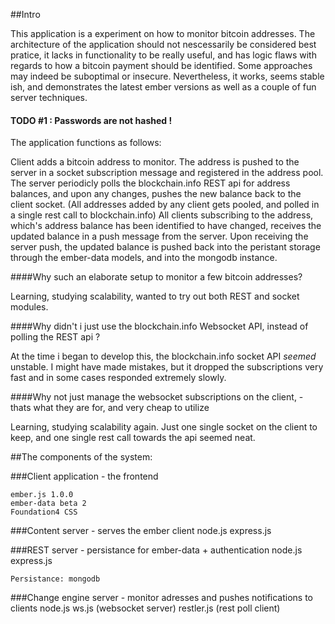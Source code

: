 ##Intro

This application is a experiment on how to monitor bitcoin addresses. 
The architecture of the application should not nescessarily be considered best pratice, it lacks in functionality to be really useful, and has logic flaws with regards to how a bitcoin payment should be identified. Some approaches may indeed be suboptimal or insecure.
Nevertheless, it works, seems stable ish, and demonstrates the latest ember versions as well as a couple of fun server techniques.

#### TODO #1 : Passwords are not hashed ! 

The application functions as follows:

Client adds a bitcoin address to monitor. The address is pushed to the server in a socket subscription message and registered in the address pool.
The server periodicly polls the blockchain.info REST api for address balances, and upon any changes, pushes the new balance back to the client socket. 
(All addresses added by any client gets pooled, and polled in a single rest call to blockchain.info)
All clients subscribing to the address, which's address balance has been identified to have changed, receives the updated balance in a push message from the server.
Upon receiving the server push, the updated balance is pushed back into the peristant storage through the ember-data models, and into the mongodb instance.

####Why such an elaborate setup to monitor a few bitcoin addresses?

Learning, studying scalability, wanted to try out both REST and socket modules.

####Why didn't i just use the blockchain.info Websocket API, instead of polling the REST api ?

At the time i began to develop this, the blockchain.info socket API *seemed* unstable. I might have made mistakes, but it dropped the subscriptions very fast and in some cases responded extremely slowly.

####Why not just manage the websocket subscriptions on the client, - thats what they are for, and very cheap to utilize

Learning, studying scalability again. Just one single socket on the client to keep, and one single rest call towards the api seemed neat.

##The components of the system:

###Client application - the frontend

	ember.js 1.0.0
	ember-data beta 2
	Foundation4 CSS
	
###Content server - serves the ember client
	node.js
	express.js
	
###REST server - persistance for ember-data + authentication
	node.js
	express.js
	
	Persistance: mongodb
	
###Change engine server - monitor adresses and pushes notifications to clients
	node.js 
	ws.js (websocket server)
	restler.js (rest poll client)
	

